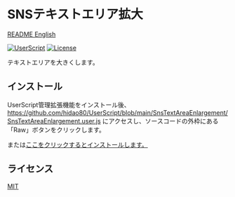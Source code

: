 # SNSテキストエリア拡大

[README English](./README.md)

[![UserScript](https://img.shields.io/badge/Framework-UserScript-blue.svg)](https://en.wikipedia.org/wiki/Userscript)
[![License](https://img.shields.io/github/license/hidao80/UserScript)](/LICENSE)

テキストエリアを大きくします。

## インストール

UserScript管理拡張機能をインストール後、https://github.com/hidao80/UserScript/blob/main/SnsTextAreaEnlargement/SnsTextAreaEnlargement.user.js にアクセスし、ソースコードの外枠にある「Raw」ボタンをクリックします。

または[ここをクリックするとインストールします。](https://github.com/hidao80/UserScript/raw/main/SnsTextAreaEnlargement/SnsTextAreaEnlargement.user.js)

## ライセンス

[MIT](/LICENSE)
